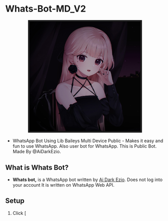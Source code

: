 # Whats-Bot-MD_V2

 <p align="center">
    <img src="https://raw.githubusercontent.com/AiDarkEzio/Whats-Bot/master/GojoMedia/D_E-DPC.jpg" alt="ADE" width="350" high="350" border="5"/>
</p>

- WhatsApp Bot Using Lib Baileys Multi Device Public - Makes it easy and fun to use WhatsApp. Also user bot for WhatsApp. This is Public Bot. Made By @AiDarkEzio.

## What is Whats Bot?

- **Whats bot,** is a WhatsApp bot written by [Ai Dark Ezio](https://github.com/AiDarkEzio). Does not log into your account It is written on WhatsApp Web API.

## Setup

1. Click [
